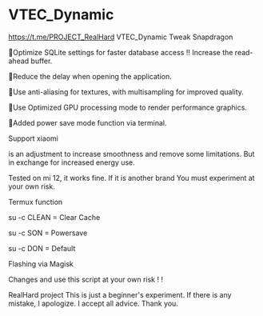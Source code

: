 # VTEC_Dynamic
https://t.me/PROJECT_RealHard
VTEC_Dynamic Tweak Snapdragon 

🔸Optimize SQLite settings for faster database access !! Increase the read-ahead buffer.

🔸Reduce the delay when opening the application.

🔸Use anti-aliasing for textures, with multisampling for improved quality.

🔸Use Optimized GPU processing mode to render performance graphics.

🔸Added power save mode function via terminal.


Support xiaomi


is an adjustment to increase smoothness and remove some limitations.  But in exchange for increased energy use.

Tested on mi 12, it works fine.  If it is another brand  You must experiment at your own risk.


Termux function

su -c CLEAN = Clear Cache

su -c SON = Powersave

su -c DON = Default


Flashing via Magisk 


Changes and use this script at your own risk ! !

RealHard project This is just a beginner's experiment. If there is any mistake, I apologize. I accept all advice. Thank you.
